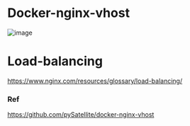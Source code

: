 # Docker-nginx-vhost
![image](https://github.com/ldh0308/docker-nginx-vhost/assets/142721325/b4a8245b-6560-4cda-987a-b0bf612f8443)





# Load-balancing
https://www.nginx.com/resources/glossary/load-balancing/

### Ref
https://github.com/pySatellite/docker-nginx-vhost

